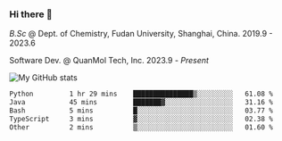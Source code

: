 ### Hi there 👋

<!--
**zephyr-zdz/zephyr-zdz** is a ✨ _special_ ✨ repository because its `README.md` (this file) appears on your GitHub profile.

Here are some ideas to get you started:

- 🔭 I’m currently working on ...
- 🌱 I’m currently learning ...
- 👯 I’m looking to collaborate on ...
- 🤔 I’m looking for help with ...
- 💬 Ask me about ...
- 📫 How to reach me: ...
- 😄 Pronouns: ...
- ⚡ Fun fact: ...
-->

_B.Sc_ @ Dept. of Chemistry, Fudan University, Shanghai, China. 2019.9 - 2023.6

Software Dev. @ QuanMol Tech, Inc. 2023.9 - _Present_

![My GitHub stats](https://github-readme-stats.vercel.app/api?username=zephyr-zdz)

<!--START_SECTION:waka-->

```txt
Python         1 hr 29 mins    ███████████████▒░░░░░░░░░   61.08 %
Java           45 mins         ███████▓░░░░░░░░░░░░░░░░░   31.16 %
Bash           5 mins          █░░░░░░░░░░░░░░░░░░░░░░░░   03.77 %
TypeScript     3 mins          ▓░░░░░░░░░░░░░░░░░░░░░░░░   02.38 %
Other          2 mins          ▒░░░░░░░░░░░░░░░░░░░░░░░░   01.60 %
```

<!--END_SECTION:waka-->
